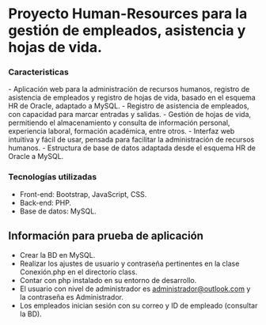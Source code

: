 # Proyecto Human-Resources para la gestión de empleados, asistencia y hojas de vida.
<h3>Caracteristicas</h3>
- Aplicación web para la administración de recursos humanos, registro de asistencia de empleados y registro de hojas de vida, basado en el esquema HR de Oracle, adaptado a MySQL.
- Registro de asistencia de empleados, con capacidad para marcar entradas y salidas.
- Gestión de hojas de vida, permitiendo el almacenamiento y consulta de información personal, experiencia laboral, formación académica, entre otros.
- Interfaz web intuitiva y fácil de usar, pensada para facilitar la administración de recursos humanos.
- Estructura de base de datos adaptada desde el esquema HR de Oracle a MySQL.

<h3>Tecnologías utilizadas</h3>

- Front-end: Bootstrap, JavaScript, CSS.
- Back-end: PHP.
- Base de datos: MySQL.

<h2>Información para prueba de aplicación</h3>

- Crear la BD en MySQL.
- Realizar los ajustes de usuario y contraseña pertinentes en la clase Conexión.php en el directorio class.
- Contar con php instalado en su entorno de desarrollo.
- El usuario con nivel de administrador es administrador@outlook.com y la contraseña es Administrador.
- Los empleados inician sesión con su correo y ID de empleado (consultar la BD). 

